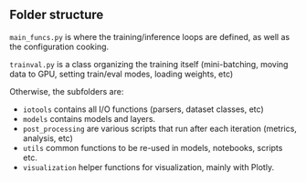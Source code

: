## Folder structure

`main_funcs.py` is where the training/inference loops are defined, as well as the configuration cooking.

`trainval.py` is a class organizing the training itself (mini-batching, moving data to GPU, setting train/eval modes, loading weights, etc)

Otherwise, the subfolders are:
* `iotools` contains all I/O functions (parsers, dataset classes, etc)
* `models` contains models and layers.
* `post_processing` are various scripts that run after each iteration (metrics, analysis, etc)
* `utils` common functions to be re-used in models, notebooks, scripts etc.
* `visualization` helper functions for visualization, mainly with Plotly.
